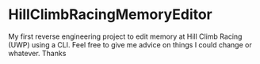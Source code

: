 # HillClimbRacingMemoryEditor
My first reverse engineering project to edit memory at Hill Climb Racing (UWP) using a CLI. Feel free to give me advice on things I could change or whatever. Thanks
